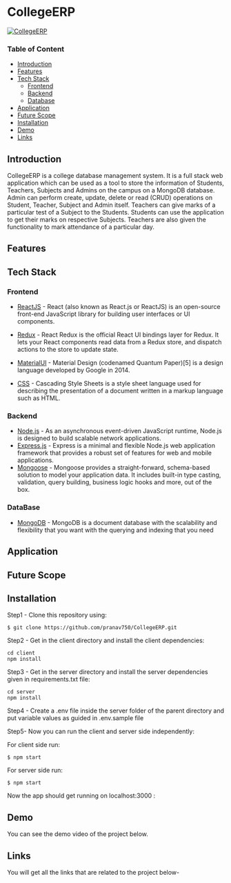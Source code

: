 # **CollegeERP**

[![CollegeERP](https://github.com/pranav750/CollegeERP/blob/main/CollegeERP.gif)](https://drive.google.com/file/d/1XlgEI_yr9hiIXThvzn-HHx6MOoAEOkHC/view?usp=sharing)


### Table of Content

- [Introduction](#Introduction)
- [Features](#Features)
- [Tech Stack](#Tech-Stack)
  - [Frontend](#Frontend)
  - [Backend](#Backend)
  - [Database](#DataBase)
- [Application](#Application)
- [Future Scope](#Future-Scope)
- [Installation](#Installation)
- [Demo](#Demo)
- [Links](#Links)

## Introduction

CollegeERP is a college database management system. It is a full stack web application which can be used as a tool to store the information of Students, Teachers, Subjects and Admins on the campus on a MongoDB database. Admin can perform create, update, delete or read (CRUD) operations on Student, Teacher, Subject and Admin itself. Teachers can give marks of a particular test of a Subject to the Students. Students can use the application to get their marks on respective Subjects. Teachers are also given the functionality to mark attendance of a particular day. 

## Features


## Tech Stack

### Frontend

- [ReactJS](https://reactjs.org/) - React (also known as React.js or ReactJS) is an open-source front-end JavaScript library for building user interfaces or UI components.

- [Redux](https://react-redux.js.org) - React Redux is the official React UI bindings layer for Redux. It lets your React components read data from a Redux store, and dispatch actions to the store to update state.

- [MaterialUI](https://material-ui.com/) - Material Design (codenamed Quantum Paper)[5] is a design language developed by Google in 2014. 

- [CSS](https://developer.mozilla.org/en-US/docs/Web/CSS) - Cascading Style Sheets is a style sheet language used for describing the presentation of a document written in a markup language such as HTML.

### Backend

- [Node.js](https://nodejs.org/en/) - As an asynchronous event-driven JavaScript runtime, Node.js is designed to build scalable network applications.
- [Express.js](http://expressjs.com) - Express is a minimal and flexible Node.js web application framework that provides a robust set of features for web and mobile applications.
- [Mongoose](https://mongoosejs.com) - Mongoose provides a straight-forward, schema-based solution to model your application data. It includes built-in type casting, validation, query building, business logic hooks and more, out of the box.

### DataBase

- [MongoDB](https://www.mongodb.com) - MongoDB is a document database with the scalability and flexibility that you want with the querying and indexing that you need

## Application

## Future Scope

## Installation

Step1 - Clone this repository using:

```
$ git clone https://github.com/pranav750/CollegeERP.git
```

Step2 - Get in the client directory and install the client dependencies:

```
cd client
npm install
```

Step3 - Get in the server directory and install the server dependencies given in requirements.txt file:

```
cd server
npm install
```

Step4 - Create a .env file inside the server folder of the parent directory and put variable values as guided in .env.sample file

Step5- Now you can run the client and server side independently:

For client side run:
```
$ npm start
```
For server side run:
```
$ npm start
```
Now the app should get running on localhost:3000 :

## Demo

You can see the demo video of the project below.

<!-- [![Demo Video](https://github.com/pranav750/SpyDark/blob/main/SpyDark.gif)](https://drive.google.com/file/d/1e0V3UxiAkOnxWarhY-CvX1KsRpV2dtAV/view) -->

## Links

You will get all the links that are related to the project below-

<!-- - [SpyDark]() - The link to SpyDark Website. -->
<!-- - [Github Repo's Link](https://github.com/pranav750/SpyDark) - All the code of Project.
- [Demo Video](https://drive.google.com/file/d/1e0V3UxiAkOnxWarhY-CvX1KsRpV2dtAV/view) - Demo Video of Project. -->
